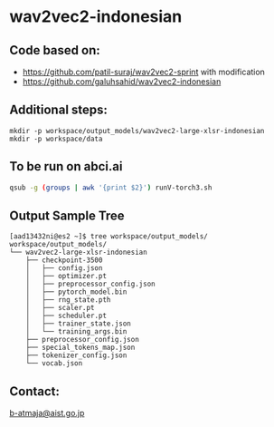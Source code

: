 # wav2vec2-indonesian

## Code based on:  
- https://github.com/patil-suraj/wav2vec2-sprint with modification
- https://github.com/galuhsahid/wav2vec2-indonesian

## Additional steps:  
~~~
mkdir -p workspace/output_models/wav2vec2-large-xlsr-indonesian
mkdir -p workspace/data
~~~

## To be run on abci.ai
```bash
qsub -g (groups | awk '{print $2}') runV-torch3.sh
```

## Output Sample Tree
~~~
[aad13432ni@es2 ~]$ tree workspace/output_models/
workspace/output_models/
└── wav2vec2-large-xlsr-indonesian
    ├── checkpoint-3500
    │   ├── config.json
    │   ├── optimizer.pt
    │   ├── preprocessor_config.json
    │   ├── pytorch_model.bin
    │   ├── rng_state.pth
    │   ├── scaler.pt
    │   ├── scheduler.pt
    │   ├── trainer_state.json
    │   └── training_args.bin
    ├── preprocessor_config.json
    ├── special_tokens_map.json
    ├── tokenizer_config.json
    └── vocab.json
~~~

## Contact:  
b-atmaja@aist.go.jp 

<!--[HuggingFace model](https://huggingface.co/Bagus/wav2vec2-large-xlsr-bahasa-indonesia)-->
